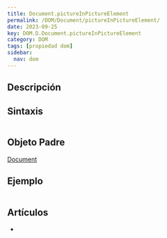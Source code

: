 ```yaml
---
title: Document.pictureInPictureElement
permalink: /DOM/Document/pictureInPictureElement/
date: 2023-09-25
key: DOM.D.Document.pictureInPictureElement
category: DOM
tags: [propiedad dom]
sidebar:
  nav: dom
---
```


## Descripción


## Sintaxis


```javascript

```


## Objeto Padre


[Document](https://www.w3api.com/DOM/Document/)


## Ejemplo


```javascript

```


## Artículos

- 
